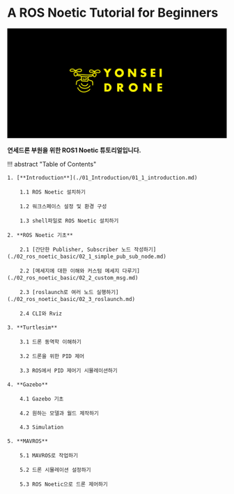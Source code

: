 # A ROS Noetic Tutorial for Beginners

![Title](./assets/banner_test_yonseidrone.png)

**연세드론 부원을 위한 ROS1 Noetic 튜토리얼입니다.**

!!! abstract "Table of Contents"

	1. [**Introduction**](./01_Introduction/01_1_introduction.md)

		1.1 ROS Noetic 설치하기
		
		1.2 워크스페이스 설정 및 환경 구성

		1.3 shell파일로 ROS Noetic 설치하기

	2. **ROS Noetic 기초**
			
		2.1 [간단한 Publisher, Subscriber 노드 작성하기](./02_ros_noetic_basic/02_1_simple_pub_sub_node.md)

		2.2 [메세지에 대한 이해와 커스텀 메세지 다루기](./02_ros_noetic_basic/02_2_custom_msg.md)

		2.3 [roslaunch로 여러 노드 실행하기](./02_ros_noetic_basic/02_3_roslaunch.md)

		2.4 CLI와 Rviz

	3. **Turtlesim**

		3.1 드론 동역학 이해하기

		3.2 드론을 위한 PID 제어

		3.3 ROS에서 PID 제어기 시뮬레이션하기

	4. **Gazebo**

		4.1 Gazebo 기초

		4.2 원하는 모델과 월드 제작하기

		4.3 Simulation

	5. **MAVROS**

		5.1 MAVROS로 작업하기

		5.2 드론 시뮬레이션 설정하기

		5.3 ROS Noetic으로 드론 제어하기 